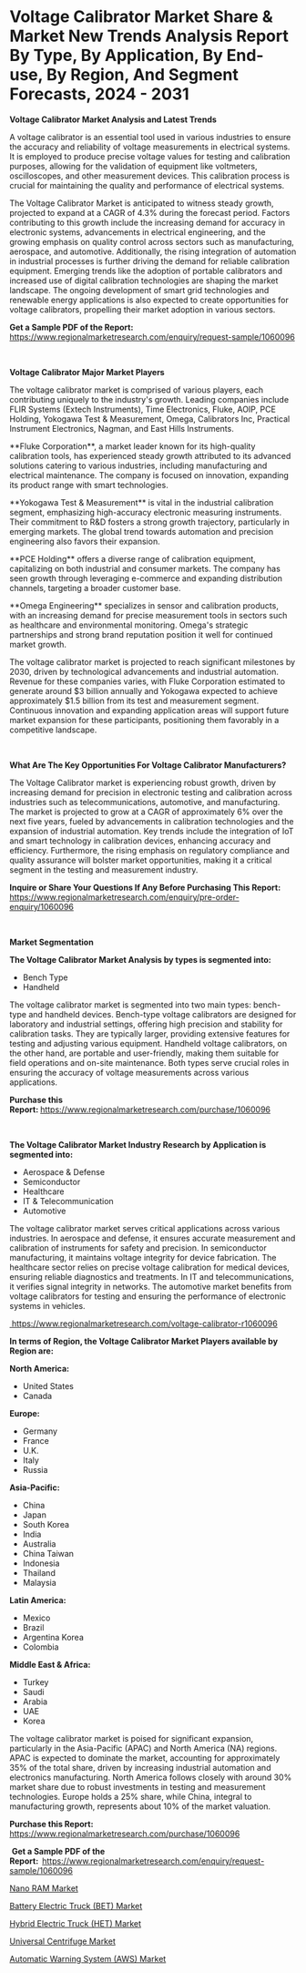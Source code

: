 <p><h1>Voltage Calibrator Market Share & Market New Trends Analysis Report By Type, By Application, By End-use, By Region, And Segment Forecasts, 2024 - 2031</h1></p><p><strong>Voltage Calibrator Market Analysis and Latest Trends</strong></p>
<p><p>A voltage calibrator is an essential tool used in various industries to ensure the accuracy and reliability of voltage measurements in electrical systems. It is employed to produce precise voltage values for testing and calibration purposes, allowing for the validation of equipment like voltmeters, oscilloscopes, and other measurement devices. This calibration process is crucial for maintaining the quality and performance of electrical systems.</p><p>The Voltage Calibrator Market is anticipated to witness steady growth, projected to expand at a CAGR of 4.3% during the forecast period. Factors contributing to this growth include the increasing demand for accuracy in electronic systems, advancements in electrical engineering, and the growing emphasis on quality control across sectors such as manufacturing, aerospace, and automotive. Additionally, the rising integration of automation in industrial processes is further driving the demand for reliable calibration equipment. Emerging trends like the adoption of portable calibrators and increased use of digital calibration technologies are shaping the market landscape. The ongoing development of smart grid technologies and renewable energy applications is also expected to create opportunities for voltage calibrators, propelling their market adoption in various sectors.</p></p>
<p><strong>Get a Sample PDF of the Report:&nbsp;</strong> <a href="https://www.regionalmarketresearch.com/enquiry/request-sample/1060096">https://www.regionalmarketresearch.com/enquiry/request-sample/1060096</a></p>
<p>&nbsp;</p>
<p><strong>Voltage Calibrator Major Market Players</strong></p>
<p><p>The voltage calibrator market is comprised of various players, each contributing uniquely to the industry's growth. Leading companies include FLIR Systems (Extech Instruments), Time Electronics, Fluke, AOIP, PCE Holding, Yokogawa Test & Measurement, Omega, Calibrators Inc, Practical Instrument Electronics, Nagman, and East Hills Instruments.</p><p>**Fluke Corporation**, a market leader known for its high-quality calibration tools, has experienced steady growth attributed to its advanced solutions catering to various industries, including manufacturing and electrical maintenance. The company is focused on innovation, expanding its product range with smart technologies.</p><p>**Yokogawa Test & Measurement** is vital in the industrial calibration segment, emphasizing high-accuracy electronic measuring instruments. Their commitment to R&D fosters a strong growth trajectory, particularly in emerging markets. The global trend towards automation and precision engineering also favors their expansion.</p><p>**PCE Holding** offers a diverse range of calibration equipment, capitalizing on both industrial and consumer markets. The company has seen growth through leveraging e-commerce and expanding distribution channels, targeting a broader customer base.</p><p>**Omega Engineering** specializes in sensor and calibration products, with an increasing demand for precise measurement tools in sectors such as healthcare and environmental monitoring. Omega's strategic partnerships and strong brand reputation position it well for continued market growth.</p><p>The voltage calibrator market is projected to reach significant milestones by 2030, driven by technological advancements and industrial automation. Revenue for these companies varies, with Fluke Corporation estimated to generate around $3 billion annually and Yokogawa expected to achieve approximately $1.5 billion from its test and measurement segment. Continuous innovation and expanding application areas will support future market expansion for these participants, positioning them favorably in a competitive landscape.</p></p>
<p>&nbsp;</p>
<p><strong>What Are The Key Opportunities For Voltage Calibrator Manufacturers?</strong></p>
<p><p>The Voltage Calibrator market is experiencing robust growth, driven by increasing demand for precision in electronic testing and calibration across industries such as telecommunications, automotive, and manufacturing. The market is projected to grow at a CAGR of approximately 6% over the next five years, fueled by advancements in calibration technologies and the expansion of industrial automation. Key trends include the integration of IoT and smart technology in calibration devices, enhancing accuracy and efficiency. Furthermore, the rising emphasis on regulatory compliance and quality assurance will bolster market opportunities, making it a critical segment in the testing and measurement industry.</p></p>
<p><strong>Inquire or Share Your Questions If Any Before Purchasing This Report:</strong> <a href="https://www.regionalmarketresearch.com/enquiry/pre-order-enquiry/1060096">https://www.regionalmarketresearch.com/enquiry/pre-order-enquiry/1060096</a></p>
<p>&nbsp;</p>
<p><strong>Market Segmentation</strong></p>
<p><strong>The Voltage Calibrator Market Analysis by types is segmented into:</strong></p>
<p><ul><li>Bench Type</li><li>Handheld</li></ul></p>
<p><p>The voltage calibrator market is segmented into two main types: bench-type and handheld devices. Bench-type voltage calibrators are designed for laboratory and industrial settings, offering high precision and stability for calibration tasks. They are typically larger, providing extensive features for testing and adjusting various equipment. Handheld voltage calibrators, on the other hand, are portable and user-friendly, making them suitable for field operations and on-site maintenance. Both types serve crucial roles in ensuring the accuracy of voltage measurements across various applications.</p></p>
<p><strong>Purchase this Report:&nbsp;</strong><a href="https://www.regionalmarketresearch.com/purchase/1060096">https://www.regionalmarketresearch.com/purchase/1060096</a></p>
<p>&nbsp;</p>
<p><strong>The Voltage Calibrator Market Industry Research by Application is segmented into:</strong></p>
<p><ul><li>Aerospace & Defense</li><li>Semiconductor</li><li>Healthcare</li><li>IT & Telecommunication</li><li>Automotive</li></ul></p>
<p><p>The voltage calibrator market serves critical applications across various industries. In aerospace and defense, it ensures accurate measurement and calibration of instruments for safety and precision. In semiconductor manufacturing, it maintains voltage integrity for device fabrication. The healthcare sector relies on precise voltage calibration for medical devices, ensuring reliable diagnostics and treatments. In IT and telecommunications, it verifies signal integrity in networks. The automotive market benefits from voltage calibrators for testing and ensuring the performance of electronic systems in vehicles.</p></p>
<p><a href="https://www.regionalmarketresearch.com/voltage-calibrator-r1060096">&nbsp;https://www.regionalmarketresearch.com/voltage-calibrator-r1060096</a></p>
<p><strong>In terms of Region, the Voltage Calibrator Market Players available by Region are:</strong></p>
<p>
    <p> <strong> North America: </strong>
        <ul>
            <li>United States</li>
            <li>Canada</li>
        </ul>
        </p> 
    <p> <strong> Europe: </strong>
        <ul>
            <li>Germany</li>
            <li>France</li>
            <li>U.K.</li>
            <li>Italy</li>
            <li>Russia</li>
        </ul>
        </p> 
    <p> <strong> Asia-Pacific: </strong>
        <ul>
            <li>China</li>
            <li>Japan</li>
            <li>South Korea</li>
            <li>India</li>
            <li>Australia</li>
            <li>China Taiwan</li>
            <li>Indonesia</li>
            <li>Thailand</li>
            <li>Malaysia</li>
        </ul>
        </p> 
    <p> <strong> Latin America: </strong>
        <ul>
            <li>Mexico</li>
            <li>Brazil</li>
            <li>Argentina Korea</li>
            <li>Colombia</li>
        </ul>
        </p> 
    <p> <strong> Middle East & Africa: </strong>
        <ul>
            <li>Turkey</li>
            <li>Saudi</li>
            <li>Arabia</li>
            <li>UAE</li>
            <li>Korea</li>
        </ul>
    </p>
    </p>
<p><p>The voltage calibrator market is poised for significant expansion, particularly in the Asia-Pacific (APAC) and North America (NA) regions. APAC is expected to dominate the market, accounting for approximately 35% of the total share, driven by increasing industrial automation and electronics manufacturing. North America follows closely with around 30% market share due to robust investments in testing and measurement technologies. Europe holds a 25% share, while China, integral to manufacturing growth, represents about 10% of the market valuation.</p></p>
<p><strong>Purchase this Report: </strong><a href="https://www.regionalmarketresearch.com/purchase/1060096">https://www.regionalmarketresearch.com/purchase/1060096</a></p>
<p>&nbsp;<strong>Get a Sample PDF of the Report:&nbsp;&nbsp;</strong><a href="https://www.regionalmarketresearch.com/enquiry/request-sample/1060096">https://www.regionalmarketresearch.com/enquiry/request-sample/1060096</a></p>
<p><strong></strong></p>
<p><p><a href="https://github.com/MarilynDouglas476/Market-Research-Report-List-1/blob/main/nano-ram-market.md">Nano RAM Market</a></p><p><a href="https://medium.com/@lunamoen2008/battery-electric-truck-bet-market-size-growth-trends-statistics-forecasts-2024-2031-37afe9e788eb">Battery Electric Truck (BET) Market</a></p><p><a href="https://medium.com/@lunamoen2008/hybrid-electric-truck-het-market-size-share-growth-and-market-analysis-by-type-by-application-31d599202633?postPublishedType=repub">Hybrid Electric Truck (HET) Market</a></p><p><a href="https://www.linkedin.com/pulse/universal-centrifuge-market-outlook-complete-industry-analysis-v6iwe?trackingId=GmM8%2BxaaSi6fxpZuiNgsfw%3D%3D">Universal Centrifuge Market</a></p><p><a href="https://issuu.com/reportprime-2/docs/automatic-warning-system-aws-market_d603c87f37e97c">Automatic Warning System (AWS) Market</a></p></p>
